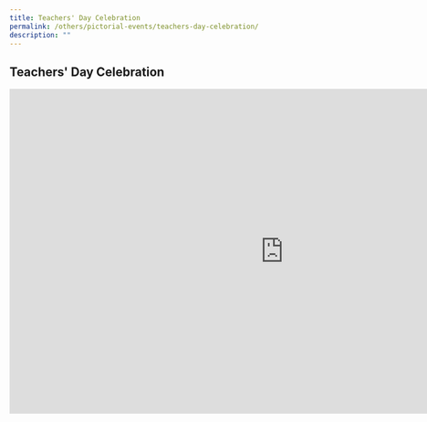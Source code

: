 ```yaml
---
title: Teachers' Day Celebration
permalink: /others/pictorial-events/teachers-day-celebration/
description: ""
---
```

## Teachers' Day Celebration



<iframe allowfullscreen="true" height="569" width="960" frameborder="0" src="https://docs.google.com/presentation/d/e/2PACX-1vRyybaewhVx_J1kZ4yFKMzcHpM5HFAMHNK8DJ-uM48Qp00ldrJ5Ea_XUgqtMXmwSil8aoV2P7obLpaw/embed?start=true&amp;loop=true&amp;delayms=3000"></iframe>